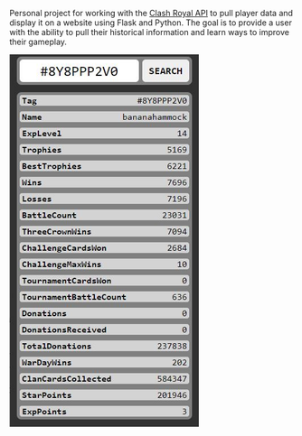 Personal project for working with the [Clash Royal API](https://developer.clashroyale.com/) to pull player data and display it on a website using Flask and Python. The goal is to provide a user with the ability to pull their historical information and learn ways to improve their gameplay.

![Website Example](https://github.com/mythicaltimes/ClashRoyal/blob/main/example_screenshot.JPG?raw=true)
